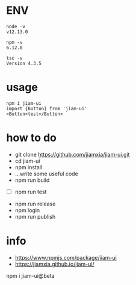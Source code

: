 # ENV

```
node -v
v12.13.0

npm -v
6.12.0

tsc -v
Version 4.3.5
```

# usage

```
npm i jiam-ui
import {Button} from 'jiam-ui'
<Button>test</Button>
```

# how to do
* git clone https://github.com/jiamxia/jiam-ui.git
* cd jiam-ui
* npm install
* ...write some useful code
* npm run build
* [ ] npm run test
* npm run release
* npm login
* npm run publish
# info
* https://www.npmjs.com/package/jiam-ui
* https://jiamxia.github.io/jiam-ui/

npm i jiam-ui@beta

